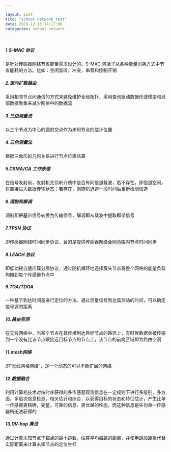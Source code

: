 ```yaml
---

layout: post 
tite: "school network test"
date: 2018-12-13 14:17:00
categories: school network

---
```


##### 1.S-MAC 协议
是针对传感器网络节省能量需求设计的。S-MAC 包括了从各种能量消耗方式中节省能耗的方法。比如：空闲监听，冲突，串音和控制开销

##### 2.定向扩散路由
采用相邻节点间通信的方式来避免维护全局拓扑，采用查询驱动数据传送模型和局部数据聚集来减少网络中的数据流

##### 3.三边测量法
以三个节点为中心的圆的交点作为未知节点的估计位置

##### 4.三角测量法
根据三角形的几何关系进行节点位置估算

##### 5.CSMA/CA 工作原理
在信号发射前，发射机先侦听介质中是否有同信道载波，若不存在，即信道空闲，将直接进入数据传输状态；若存在，则随机退避一段时间后重新检测信道

##### 6.调制和解调
调制即把基带信号转换为传输信号，解调即从载波中提取即带信号

##### 7.TPSN 协议
即传感器网络时间同步协议，目的是提供传感器网络全网范围内节点时间同步

##### 8.LEACH 协议
即低功耗自适应簇分层协议，通过随机循环地选择簇头节点将整个网络的能量负载均摊到每个传感器节点中

##### 9.TOA/TDOA
一种基于到达时间差进行定位的方法。通过测量信号到达监测站的时间，可以确定信号源的距离

##### 10.路由空洞
在无线网络中，当某个节点在其传播到达目标节点的路径上，有时候数据会被传输到一个没有比该节点跟接近目标节点的节点上，该节点的前向区域即为路由空洞

##### 11.mesh网络
即“无线网格网络”，是一个动态的可以不断扩展的网络

##### 12.数据融合
利用计算机技术对按时序获得的多传感器观测信息在一定规则下进行多级别，多方面，多层次信息检测，相关估计和综合，以获得目标的状态和特征估计，产生比单一传感器更精确，完整，可靠的信息，更优越的性能，而这种信息是任何单一传感器所无法获得的

##### 13.DV-hop 算法
通过计算未知节点于锚点的最小跳数，估算平均每跳的距离，并使用跳段距离代替实际距离来计算未知节点的定位坐标


